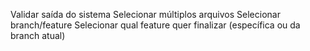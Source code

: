 Validar saída do sistema
Selecionar múltiplos arquivos
Selecionar branch/feature
Selecionar qual feature quer finalizar (específica ou da branch atual)